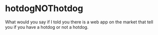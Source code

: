 # hotdogNOThotdog

What would you say if I told you there is a web app on the market that tell you if you have a hotdog or not a hotdog.

